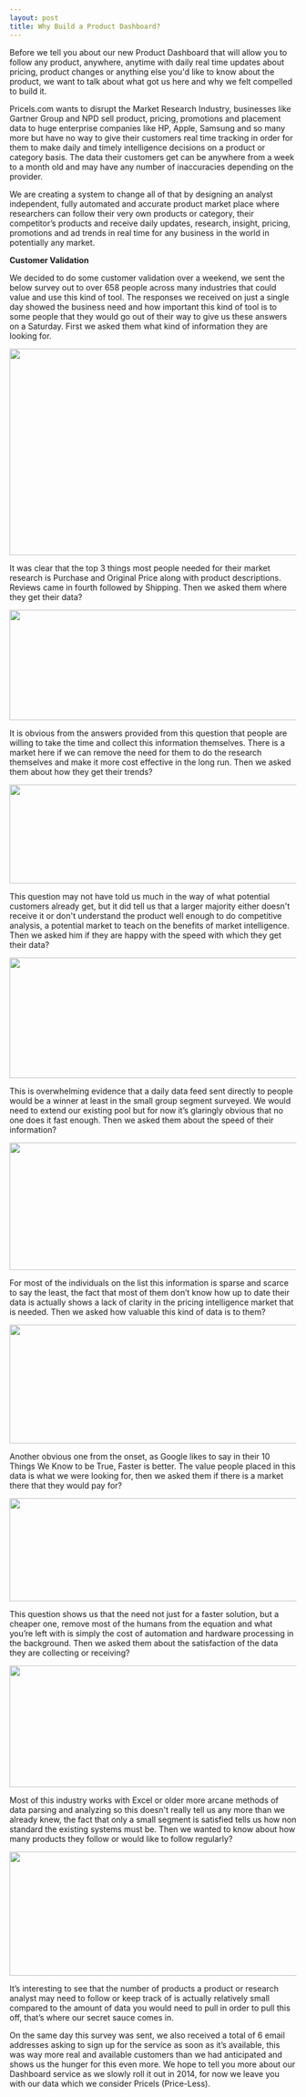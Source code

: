 ```yaml
---
layout: post
title: Why Build a Product Dashboard?
---
```


Before we tell you about our new Product Dashboard that will allow you to follow any product, anywhere, anytime with daily real time updates about pricing, product changes or anything else you'd like to know about the product, we want to talk about what got us here and why we felt compelled to build it.
<p dir="ltr">Pricels.com wants to disrupt the Market Research Industry, businesses like Gartner Group and NPD sell product, pricing, promotions and placement data to huge enterprise companies like HP, Apple, Samsung and so many more but have no way to give their customers real time tracking in order for them to make daily and timely intelligence decisions on a product or category basis. The data their customers get can be anywhere from a week to a month old and may have any number of inaccuracies depending on the provider.</p>
<p dir="ltr">We are creating a system to change all of that by designing an analyst independent, fully automated and accurate product market place where researchers can follow their very own products or category, their competitor’s products and receive daily updates, research, insight, pricing, promotions and ad trends in real time for any business in the world in potentially any market.</p>
<p dir="ltr"><strong>Customer Validation</strong></p>
<p dir="ltr">We decided to do some customer validation over a weekend, we sent the below survey out to over 658 people across many industries that could value and use this kind of tool. The responses we received on just a single day showed the business need and how important this kind of tool is to some people that they would go out of their way to give us these answers on a Saturday. First we asked them what kind of information they are looking for.</p>
<p dir="ltr"><img style="line-height: 1.5;" src="https://lh5.googleusercontent.com/ckpEN2VqkwXlt_mhFNcR3qojrsUtX9xmmQtOieagD_5mHwbbwce3_6M0fleoOnuFL-7R9Zg6D4njoKHjKU31reypPcAw0Et8mCRrTv8KkLIvx_wBnzj1uyti" alt="" width="627px;" height="363px;" /></p>
<p dir="ltr">It was clear that the top 3 things most people needed for their market research is Purchase and Original Price along with product descriptions. Reviews came in fourth followed by Shipping. Then we asked them where they get their data?</p>
<p dir="ltr"><img src="https://lh6.googleusercontent.com/ews944HiaYyVqyoz0iC-2EzZcXJ6fPiDlWvfSFVdnUdLvtsKn39AeK-zw8clp3QwFM2MnXsGcwd3cZtzImMEjkzlb4MPtp_aN3MRwj_CFjnHgs8hP_hq0P_i" alt="" width="597px;" height="194px;" /></p>
<p dir="ltr">It is obvious from the answers provided from this question that people are willing to take the time and collect this information themselves. There is a market here if we can remove the need for them to do the research themselves and make it more cost effective in the long run. Then we asked them about how they get their trends?</p>
<p dir="ltr"><img src="https://lh5.googleusercontent.com/29h9Z30V7Dsc9KfHa_CnGDjJqazHVuVuSsAFAi5pOAgFeEcVLDur4ZkQVvgXZgiu7dOl3erXAScxbJlptfIMRXBnRoFXrAR9-R8fMRxhNGIzAku6Z7JHJsLz" alt="" width="595px;" height="174px;" /></p>
<p dir="ltr">This question may not have told us much in the way of what potential customers already get, but it did tell us that a larger majority either doesn't receive it or don't understand the product well enough to do competitive analysis, a potential market to teach on the benefits of market intelligence. Then we asked him if they are happy with the speed with which they get their data?</p>
<p dir="ltr"><img src="https://lh6.googleusercontent.com/UMaM92FQVL757WHqzLCEiY9aStyYjmyeTtnBwGfGPDOpo5Wj1FKLYoNoJekoWviCQ3AGgGzLkcPS2b823-yhOMRm1OcEInpIHgpcO9YqCjXOPwWtdi5Jkr3u" alt="" width="601px;" height="212px;" /></p>
<p dir="ltr">This is overwhelming evidence that a daily data feed sent directly to people would be a winner at least in the small group segment surveyed. We would need to extend our existing pool but for now it’s glaringly obvious that no one does it fast enough. Then we asked them about the speed of their information?</p>
<p dir="ltr"><img src="https://lh6.googleusercontent.com/66drFIeSrOol5hjmZdHSkicjzhz4wi8NMyY0KGub2etLI9dSxIyCJ5a2Q__EMopEK-qD4QRw_-kDeI8vAFdCFLoNCkmhxCmgOIrMwF2EBiLLNKTfXpxWZGDs" alt="" width="606px;" height="224px;" /></p>
<p dir="ltr">For most of the individuals on the list this information is sparse and scarce to say the least, the fact that most of them don’t know how up to date their data is actually shows a lack of clarity in the pricing intelligence market that is needed. Then we asked how valuable this kind of data is to them?</p>
<p dir="ltr"><img src="https://lh5.googleusercontent.com/XyKJ8XPVg0NSwoB7MQSbF88df_eO84RMIhzVNPFkEVyKMgx2rieEHHSilzK9QcGjmWsFEe_VgdxjF9IL5afTtGGZ8xoSdG55xGQv3_RC0BElHo0uo_J4xg2S" alt="" width="610px;" height="209px;" /></p>
<p dir="ltr">Another obvious one from the onset, as Google likes to say in their 10 Things We Know to be True, Faster is better. The value people placed in this data is what we were looking for, then we asked them if there is a market there that they would pay for?</p>
<p dir="ltr"><img src="https://lh3.googleusercontent.com/KKpMzq3pi5lyIyClPgXuoq8Lk7wr0LUjxkFjYpDsmdPoncpLht2HuEkgLm6eRKZxxjPRap_xVCXzbYk6zT-5j-oibw-HJktK_iukT6uZRn0GLyzVUZI1NPSB" alt="" width="630px;" height="181px;" /></p>
<p dir="ltr">This question shows us that the need not just for a faster solution, but a cheaper one, remove most of the humans from the equation and what you’re left with is simply the cost of automation and hardware processing in the background. Then we asked them about the satisfaction of the data they are collecting or receiving?</p>
<p dir="ltr"><img src="https://lh3.googleusercontent.com/8w4G798K9le33P1dSH6nozZYEeRaKWpjSAu33bsWJ4_I5TreWSSaeHNjVOCYdobasEaUD4FHElDyMu1o95fsAszbAHGvs0BAfSTkkXN-uBfiyUpZTO6xES55" alt="" width="617px;" height="214px;" /></p>
<p dir="ltr">Most of this industry works with Excel or older more arcane methods of data parsing and analyzing so this doesn't really tell us any more than we already knew, the fact that only a small segment is satisfied tells us how non standard the existing systems must be. Then we wanted to know about how many products they follow or would like to follow regularly?</p>
<p dir="ltr"><img src="https://lh4.googleusercontent.com/lz2WGCT8T6YHOeyNIeT0y0kuFJDDzZNLs8C9O9o2SqtLcWPP0x32wzZ5fvQ2QM-ZR0UUwh4ToMGBbkOdLHaF_BBdfWQnt0BNVZABfU6aWCS3BFrevzEZq4TQ" alt="" width="595px;" height="218px;" /></p>
<p dir="ltr">It’s interesting to see that the number of products a product or research analyst may need to follow or keep track of is actually relatively small compared to the amount of data you would need to pull in order to pull this off, that’s where our secret sauce comes in.</p>
<p dir="ltr">On the same day this survey was sent, we also received a total of 6 email addresses asking to sign up for the service as soon as it’s available, this was way more real and available customers than we had anticipated and shows us the hunger for this even more. We hope to tell you more about our Dashboard service as we slowly roll it out in 2014, for now we leave you with our data which we consider Pricels (Price-Less).</p>
